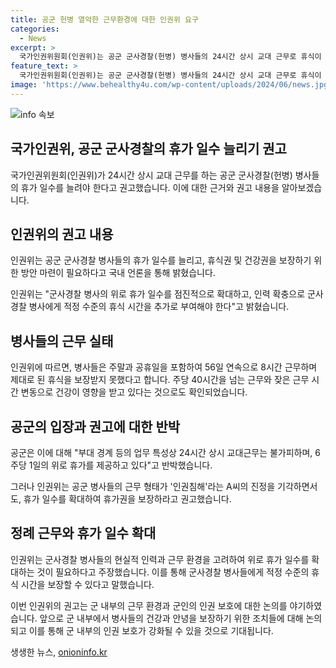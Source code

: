 ```yaml
---
title: 공군 헌병 열악한 근무환경에 대한 인권위 요구
categories:
  - News
excerpt: >
  국가인권위원회(인권위)는 공군 군사경찰(헌병) 병사들의 24시간 상시 교대 근무로 휴식이 제대로 보장되지 않는 문제를 지적했다. 이에 공군은 근무 형태가 인권침해로 보기 어렵다고 주장했지만, 인권위는 휴가 일수를 늘리고 적정 수준의 휴식을 보장해야 한다고 권고했다. 병사들은 수면시간까지 바꿔가며 밤낮없이 근무하며 휴식을 제대로 취하지 못했다고 주장했다. 이에 대한 공군의 반박과 인권위의 권고가 주목을 받고 있다.
feature_text: >
  국가인권위원회(인권위)는 공군 군사경찰(헌병) 병사들의 24시간 상시 교대 근무로 휴식이 제대로 보장되지 않는 문제를 지적했다. 이에 공군은 근무 형태가 인권침해로 보기 어렵다고 주장했지만, 인권위는 휴가 일수를 늘리고 적정 수준의 휴식을 보장해야 한다고 권고했다. 병사들은 수면시간까지 바꿔가며 밤낮없이 근무하며 휴식을 제대로 취하지 못했다고 주장했다. 이에 대한 공군의 반박과 인권위의 권고가 주목을 받고 있다.
image: 'https://www.behealthy4u.com/wp-content/uploads/2024/06/news.jpg'
---
```


<p><img src="https://www.behealthy4u.com/wp-content/uploads/2024/06/news.jpg" alt="info 속보" /></p>

<h2>국가인권위, 공군 군사경찰의 휴가 일수 늘리기 권고</h2>

<p>국가인권위원회(인권위)가 24시간 상시 교대 근무를 하는 공군 군사경찰(헌병) 병사들의 휴가 일수를 늘려야 한다고 권고했습니다. 이에 대한 근거와 권고 내용을 알아보겠습니다.</p>

<h2>인권위의 권고 내용</h2>

<p>인권위는 공군 군사경찰 병사들의 휴가 일수를 늘리고, 휴식권 및 건강권을 보장하기 위한 방안 마련이 필요하다고 국내 언론을 통해 밝혔습니다.</p>

<p data-ke-size="size16">인권위는 "군사경찰 병사의 위로 휴가 일수를 점진적으로 확대하고, 인력 확충으로 군사경찰 병사에게 적정 수준의 휴식 시간을 추가로 부여해야 한다"고 밝혔습니다.</p>

<h2>병사들의 근무 실태</h2>

<p>인권위에 따르면, 병사들은 주말과 공휴일을 포함하여 56일 연속으로 8시간 근무하며 제대로 된 휴식을 보장받지 못했다고 합니다. 주당 40시간을 넘는 근무와 잦은 근무 시간 변동으로 건강이 영향을 받고 있다는 것으로도 확인되었습니다.</p>

<h2>공군의 입장과 권고에 대한 반박</h2>

<p>공군은 이에 대해 "부대 경계 등의 업무 특성상 24시간 상시 교대근무는 불가피하며, 6주당 1일의 위로 휴가를 제공하고 있다"고 반박했습니다.</p>

<p data-ke-size="size16">그러나 인권위는 공군 병사들의 근무 형태가 '인권침해'라는 A씨의 진정을 기각하면서도, 휴가 일수를 확대하여 휴가권을 보장하라고 권고했습니다.</p>

<h2>정례 근무와 휴가 일수 확대</h2>

<p>인권위는 군사경찰 병사들의 현실적 인력과 근무 환경을 고려하여 위로 휴가 일수를 확대하는 것이 필요하다고 주장했습니다. 이를 통해 군사경찰 병사들에게 적정 수준의 휴식 시간을 보장할 수 있다고 말했습니다.</p>

<p>이번 인권위의 권고는 군 내부의 근무 환경과 군인의 인권 보호에 대한 논의를 야기하였습니다. 앞으로 군 내부에서 병사들의 건강과 안녕을 보장하기 위한 조치들에 대해 논의되고 이를 통해 군 내부의 인권 보호가 강화될 수 있을 것으로 기대됩니다.</p>
생생한 뉴스, <a href="https://onioninfo.kr" rel="dofollow">onioninfo.kr</a>


